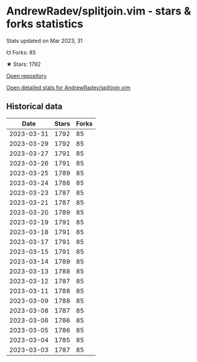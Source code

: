 # AndrewRadev/splitjoin.vim - stars & forks statistics

Stats updated on Mar 2023, 31

☋ Forks: 85

★ Stars: 1792

[Open repository](https://github.com/AndrewRadev/splitjoin.vim)

[Open detailed stats for AndrewRadev/splitjoin.vim](https://reviewgithub.com/rep/AndrewRadev/splitjoin.vim)

## Historical data
| Date | Stars | Forks |
|------|-------|-------|
| 2023-03-31 | 1792 | 85 | 
| 2023-03-29 | 1792 | 85 | 
| 2023-03-27 | 1791 | 85 | 
| 2023-03-26 | 1791 | 85 | 
| 2023-03-25 | 1789 | 85 | 
| 2023-03-24 | 1788 | 85 | 
| 2023-03-23 | 1787 | 85 | 
| 2023-03-21 | 1787 | 85 | 
| 2023-03-20 | 1789 | 85 | 
| 2023-03-19 | 1791 | 85 | 
| 2023-03-18 | 1791 | 85 | 
| 2023-03-17 | 1791 | 85 | 
| 2023-03-15 | 1791 | 85 | 
| 2023-03-14 | 1789 | 85 | 
| 2023-03-13 | 1788 | 85 | 
| 2023-03-12 | 1787 | 85 | 
| 2023-03-11 | 1788 | 85 | 
| 2023-03-09 | 1788 | 85 | 
| 2023-03-08 | 1787 | 85 | 
| 2023-03-06 | 1786 | 85 | 
| 2023-03-05 | 1786 | 85 | 
| 2023-03-04 | 1785 | 85 | 
| 2023-03-03 | 1787 | 85 | 


